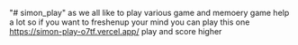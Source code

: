 "# simon_play" 
as we all like to play various game and memoery game help a lot so if you want to freshenup your mind you can play this one
https://simon-play-o7tf.vercel.app/
play and score higher
